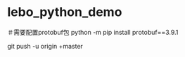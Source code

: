 # lebo_python_demo
＃需要配置protobuf包
 python -m pip install protobuf==3.9.1

git push -u origin +master
